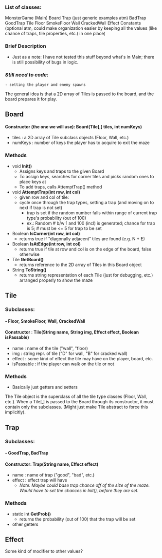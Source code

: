 ### List of classes:
MonsterGame (Main)
Board
Trap (just generic examples atm)
    BadTrap
    GoodTrap
Tile
    Floor
    SmokeFloor
    Wall
    CrackedWall
Effect
Constants (optional atm, could make organization easier by keeping all the values (like chance of traps, tile properties, etc.) in one place)

### Brief Description
- Just as a note: I have not tested this stuff beyond what's in Main; there is still possibility of bugs in logic.
### ***Still need to code:***
    - setting the player and enemy spawns

The general idea is that a 2D array of Tiles is passed to the board, and the board prepares it for play.


## **Board**
#### Constructor (the one we will use): Board(Tile[,] tiles, int numKeys)
- tiles : a 2D array of Tile subclass objects (Floor, Wall, etc.)
- numKeys : number of keys the player has to acquire to exit the maze

### Methods
- void **Init()**
    - Assigns keys and traps to the given Board
    - To assign keys, searches for corner tiles and picks random ones to place keys at
    - To add traps, calls AttemptTrap() method
- void **AttemptTrap(int row, int col)**
    - given row and col of tile:
    - cycle once through the trap types, setting a trap (and moving on to next if trap is not set)
        - trap is set if the random number falls within range of current trap type's probability (out of 100)
        - ex.: Random # b/w 1 and 100 (incl) is generated; chance for trap is 5; # must be <= 5 for trap to be set
- Boolean **IsCorner(int row, int col)**
    - returns true if "diagonally adjacent" tiles are found (e.g. N + E)
- Boolean **IsAtEdge(int row, int col)**
    - returns true if tile at row and col is on the edge of the board, false otherwise
- Tile **GetBoard()**
    - returns reference to the 2D array of Tiles in this Board object
- String **ToString()**
    - returns string representation of each Tile (just for debugging, etc.) arranged properly to show the maze


## **Tile**
### **Subclasses:**
#### - Floor, SmokeFloor, Wall, CrackedWall
#### Constructor : Tile(String name, String img, Effect effect, Boolean isPassable)
- name : name of the tile ("wall", "floor)
- img : string repr. of tile ("D" for wall, "B" for cracked wall)
- effect : some kind of effect the tile may have on the player, board, etc.
- isPassable : if the player can walk on the tile or not

### Methods
- Basically just getters and setters

The Tile object is the superclass of all the tile type classes (Floor, Wall, etc.).
When a Tile[,] is passed to the Board through its constructor, it must contain only the subclasses.
(Might just make Tile abstract to force this implicitly).

## **Trap**
### **Subclasses:**
#### - GoodTrap, BadTrap
#### Constructor: Trap(String name, Effect effect)
- name : name of trap ("good", "bad", etc.)
- effect : effect trap will have
    - *Note: Maybe could base trap chance off of the size of the maze.  Would have to set the chances in Init(), before they are set.*

### Methods
- static int **GetProb()**
    - returns the probability (out of 100) that the trap will be set
- other getters

## **Effect**
Some kind of modifier to other values?
